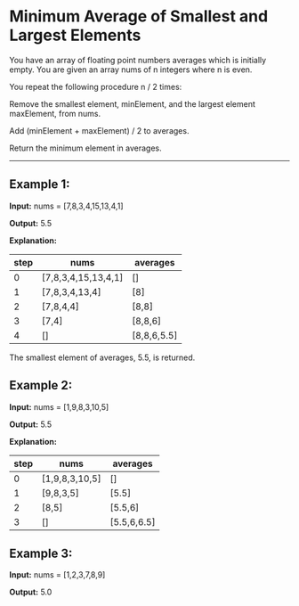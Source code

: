 # Minimum Average of Smallest and Largest Elements

You have an array of floating point numbers averages which is initially empty. You are given an array nums of n integers where n is even.

You repeat the following procedure n / 2 times:

Remove the smallest element, minElement, and the largest element maxElement, from nums.

Add (minElement + maxElement) / 2 to averages.

Return the minimum element in averages.

---

## Example 1:

**Input:** nums = [7,8,3,4,15,13,4,1]

**Output:** 5.5

**Explanation:**

| step  | nums                 | averages
|-------|----------------------|-----------
| 0	    | [7,8,3,4,15,13,4,1]  | []
| 1	    | [7,8,3,4,13,4]	   | [8]
| 2	    | [7,8,4,4]            | [8,8]
| 3	    | [7,4]	               | [8,8,6]
| 4	    | []	               | [8,8,6,5.5]

The smallest element of averages, 5.5, is returned.


## Example 2:

**Input:** nums = [1,9,8,3,10,5]

**Output:** 5.5

**Explanation:**

| step  | nums            | averages
|-------|-----------------|-----------
| 0	    | [1,9,8,3,10,5]  | []
| 1	    | [9,8,3,5]	      | [5.5]
| 2	    | [8,5]	          | [5.5,6]
| 3	    | []	          | [5.5,6,6.5]


## Example 3:

**Input:** nums = [1,2,3,7,8,9]

**Output:** 5.0
